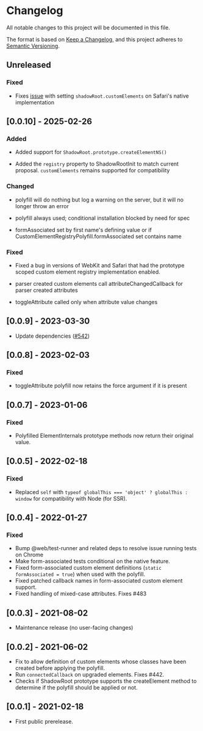 # Changelog

All notable changes to this project will be documented in this file.

The format is based on [Keep a Changelog](https://keepachangelog.com/en/1.0.0/),
and this project adheres to [Semantic Versioning](https://semver.org/spec/v2.0.0.html).

<!-- ## Unreleased -->
<!-- ### Added -->
<!-- ### Changed -->
<!-- ### Fixed -->

## Unreleased

### Fixed

- Fixes [issue](https://github.com/webcomponents/polyfills/issues/613) with setting `shadowRoot.customElements` on Safari's native implementation

## [0.0.10] - 2025-02-26

### Added

- Added support for `ShadowRoot.prototype.createElementNS()`

- Added the `registry` property to ShadowRootInit to match current proposal.
  `customElements` remains supported for compatibility

### Changed

- polyfill will do nothing but log a warning on the server, but it will no longer throw an error

- polyfill always used; conditional installation blocked by need for spec

- formAssociated set by first name's defining value or if
  CustomElementRegistryPolyfill.formAssociated set contains name

### Fixed

- Fixed a bug in versions of WebKit and Safari that had the prototype scoped
  custom element registry implementation enabled.

- parser created custom elements call attributeChangedCallback for parser
  created attributes

- toggleAttribute called only when attribute value changes

## [0.0.9] - 2023-03-30

- Update dependencies ([#542](https://github.com/webcomponents/polyfills/pull/542))

## [0.0.8] - 2023-02-03

### Fixed

- toggleAttribute polyfill now retains the force argument if it is present

## [0.0.7] - 2023-01-06

### Fixed

- Polyfilled ElementInternals prototype methods now return their original value.

## [0.0.5] - 2022-02-18

### Fixed

- Replaced `self` with `typeof globalThis === 'object' ? globalThis : window` for compatibility with Node (for SSR).

## [0.0.4] - 2022-01-27

### Fixed

- Bump @web/test-runner and related deps to resolve issue running tests on Chrome
- Make form-associated tests conditional on the native feature.
- Fixed form-associated custom element definitions (`static formAssociated = true`) when used with the polyfill.
- Fixed patched callback names in form-associated custom element support.
- Fixed handling of mixed-case attributes. Fixes #483

## [0.0.3] - 2021-08-02

- Maintenance release (no user-facing changes)

## [0.0.2] - 2021-06-02

- Fix to allow definition of custom elements whose classes have been created before applying the polyfill.
- Run `connectedCallback` on upgraded elements. Fixes #442.
- Checks if ShadowRoot prototype supports the createElement method to determine if the polyfill should be applied or not.

## [0.0.1] - 2021-02-18

- First public prerelease.
